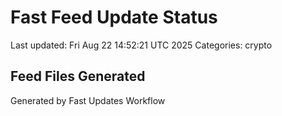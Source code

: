 # Fast Feed Update Status
Last updated: Fri Aug 22 14:52:21 UTC 2025
Categories: crypto

## Feed Files Generated

Generated by Fast Updates Workflow
